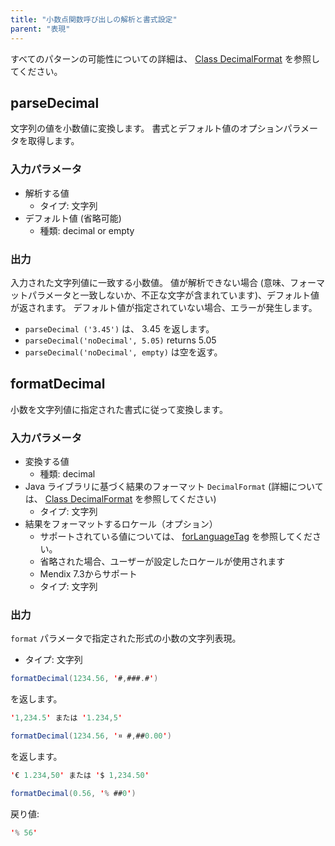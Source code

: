 ```yaml
---
title: "小数点関数呼び出しの解析と書式設定"
parent: "表現"
---
```


すべてのパターンの可能性についての詳細は、 [Class DecimalFormat](http://docs.oracle.com/javase/7/docs/api/java/text/DecimalFormat.html) を参照してください。

## parseDecimal

文字列の値を小数値に変換します。 書式とデフォルト値のオプションパラメータを取得します。

### 入力パラメータ

* 解析する値
    * タイプ: 文字列
* デフォルト値 (省略可能)
    * 種類: decimal or empty

### 出力

入力された文字列値に一致する小数値。 値が解析できない場合 (意味、フォーマットパラメータと一致しないか、不正な文字が含まれています)、デフォルト値が返されます。 デフォルト値が指定されていない場合、エラーが発生します。

* `parseDecimal ('3.45')` は、 3.45 を返します。
* `parseDecimal('noDecimal', 5.05)` returns 5.05
* `parseDecimal('noDecimal', empty)` は空を返す。

## formatDecimal

小数を文字列値に指定された書式に従って変換します。

### 入力パラメータ

* 変換する値
    * 種類: decimal
* Java ライブラリに基づく結果のフォーマット `DecimalFormat` (詳細については、 [Class DecimalFormat](https://docs.oracle.com/javase/8/docs/api/java/text/DecimalFormat.html) を参照してください)
    * タイプ: 文字列
* 結果をフォーマットするロケール（オプション）
   * サポートされている値については、 [forLanguageTag](https://docs.oracle.com/javase/8/docs/api/java/util/Locale.html#forLanguageTag-java.lang.String-) を参照してください。
   * 省略された場合、ユーザーが設定したロケールが使用されます
   * Mendix 7.3からサポート
   * タイプ: 文字列

### 出力

`format` パラメータで指定された形式の小数の文字列表現。

* タイプ: 文字列

```java
formatDecimal(1234.56, '#,###.#')
```

を返します。

```java
'1,234.5' または '1.234,5'
```

```java
formatDecimal(1234.56, '¤ #,##0.00')
```

を返します。

```java
'€ 1.234,50' または '$ 1,234.50'
```

```java
formatDecimal(0.56, '% ##0')
```

戻り値:

```java
'% 56' 
```
